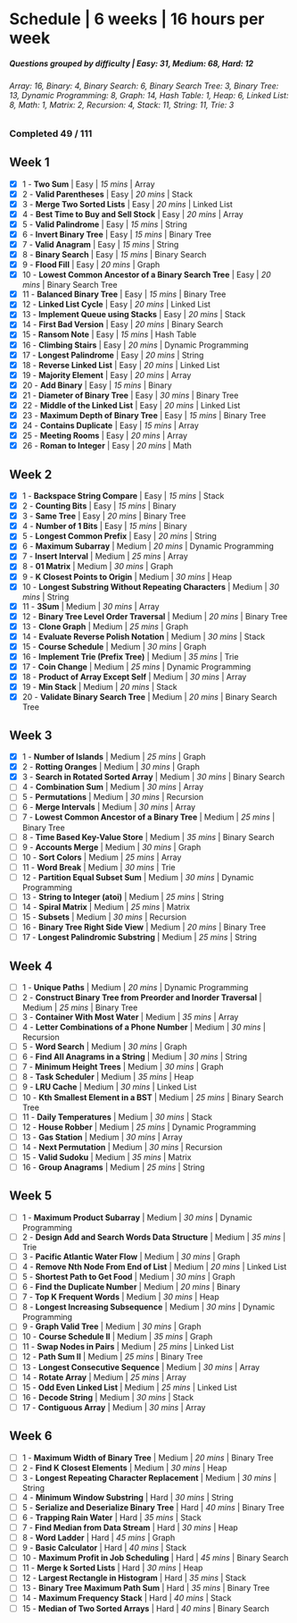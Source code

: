 # Schedule | 6 weeks | 16 hours per week

##### Questions grouped by difficulty | Easy: 31, Medium: 68, Hard: 12

###### Array: 16, Binary: 4, Binary Search: 6, Binary Search Tree: 3, Binary Tree: 13, Dynamic Programming: 8, Graph: 14, Hash Table: 1, Heap: 6, Linked List: 8, Math: 1, Matrix: 2, Recursion: 4, Stack: 11, String: 11, Trie: 3

### Completed 49 / 111

## Week 1

- [x] 1 - **Two Sum** | Easy | _15 mins_ | Array
- [x] 2 - **Valid Parentheses** | Easy | _20 mins_ | Stack
- [x] 3 - **Merge Two Sorted Lists** | Easy | _20 mins_ | Linked List
- [x] 4 - **Best Time to Buy and Sell Stock** | Easy | _20 mins_ | Array
- [x] 5 - **Valid Palindrome** | Easy | _15 mins_ | String
- [x] 6 - **Invert Binary Tree** | Easy | _15 mins_ | Binary Tree
- [x] 7 - **Valid Anagram** | Easy | _15 mins_ | String
- [x] 8 - **Binary Search** | Easy | _15 mins_ | Binary Search
- [x] 9 - **Flood Fill** | Easy | _20 mins_ | Graph
- [x] 10 - **Lowest Common Ancestor of a Binary Search Tree** | Easy | _20 mins_ | Binary Search Tree
- [x] 11 - **Balanced Binary Tree** | Easy | _15 mins_ | Binary Tree
- [x] 12 - **Linked List Cycle** | Easy | _20 mins_ | Linked List
- [x] 13 - **Implement Queue using Stacks** | Easy | _20 mins_ | Stack
- [x] 14 - **First Bad Version** | Easy | _20 mins_ | Binary Search
- [x] 15 - **Ransom Note** | Easy | _15 mins_ | Hash Table
- [x] 16 - **Climbing Stairs** | Easy | _20 mins_ | Dynamic Programming
- [x] 17 - **Longest Palindrome** | Easy | _20 mins_ | String
- [x] 18 - **Reverse Linked List** | Easy | _20 mins_ | Linked List
- [x] 19 - **Majority Element** | Easy | _20 mins_ | Array
- [x] 20 - **Add Binary** | Easy | _15 mins_ | Binary
- [x] 21 - **Diameter of Binary Tree** | Easy | _30 mins_ | Binary Tree
- [x] 22 - **Middle of the Linked List** | Easy | _20 mins_ | Linked List
- [x] 23 - **Maximum Depth of Binary Tree** | Easy | _15 mins_ | Binary Tree
- [x] 24 - **Contains Duplicate** | Easy | _15 mins_ | Array
- [x] 25 - **Meeting Rooms** | Easy | _20 mins_ | Array
- [x] 26 - **Roman to Integer** | Easy | _20 mins_ | Math

## Week 2

- [x] 1 - **Backspace String Compare** | Easy | _15 mins_ | Stack
- [x] 2 - **Counting Bits** | Easy | _15 mins_ | Binary
- [x] 3 - **Same Tree** | Easy | _20 mins_ | Binary Tree
- [x] 4 - **Number of 1 Bits** | Easy | _15 mins_ | Binary
- [x] 5 - **Longest Common Prefix** | Easy | _20 mins_ | String
- [x] 6 - **Maximum Subarray** | Medium | _20 mins_ | Dynamic Programming
- [x] 7 - **Insert Interval** | Medium | _25 mins_ | Array
- [x] 8 - **01 Matrix** | Medium | _30 mins_ | Graph
- [x] 9 - **K Closest Points to Origin** | Medium | _30 mins_ | Heap
- [x] 10 - **Longest Substring Without Repeating Characters** | Medium | _30 mins_ | String
- [x] 11 - **3Sum** | Medium | _30 mins_ | Array
- [x] 12 - **Binary Tree Level Order Traversal** | Medium | _20 mins_ | Binary Tree
- [x] 13 - **Clone Graph** | Medium | _25 mins_ | Graph
- [x] 14 - **Evaluate Reverse Polish Notation** | Medium | _30 mins_ | Stack
- [x] 15 - **Course Schedule** | Medium | _30 mins_ | Graph
- [x] 16 - **Implement Trie (Prefix Tree)** | Medium | _35 mins_ | Trie
- [x] 17 - **Coin Change** | Medium | _25 mins_ | Dynamic Programming
- [x] 18 - **Product of Array Except Self** | Medium | _30 mins_ | Array
- [x] 19 - **Min Stack** | Medium | _20 mins_ | Stack
- [x] 20 - **Validate Binary Search Tree** | Medium | _20 mins_ | Binary Search Tree

## Week 3

- [x] 1 - **Number of Islands** | Medium | _25 mins_ | Graph
- [x] 2 - **Rotting Oranges** | Medium | _30 mins_ | Graph
- [x] 3 - **Search in Rotated Sorted Array** | Medium | _30 mins_ | Binary Search
- [ ] 4 - **Combination Sum** | Medium | _30 mins_ | Array
- [ ] 5 - **Permutations** | Medium | _30 mins_ | Recursion
- [ ] 6 - **Merge Intervals** | Medium | _30 mins_ | Array
- [ ] 7 - **Lowest Common Ancestor of a Binary Tree** | Medium | _25 mins_ | Binary Tree
- [ ] 8 - **Time Based Key-Value Store** | Medium | _35 mins_ | Binary Search
- [ ] 9 - **Accounts Merge** | Medium | _30 mins_ | Graph
- [ ] 10 - **Sort Colors** | Medium | _25 mins_ | Array
- [ ] 11 - **Word Break** | Medium | _30 mins_ | Trie
- [ ] 12 - **Partition Equal Subset Sum** | Medium | _30 mins_ | Dynamic Programming
- [ ] 13 - **String to Integer (atoi)** | Medium | _25 mins_ | String
- [ ] 14 - **Spiral Matrix** | Medium | _25 mins_ | Matrix
- [ ] 15 - **Subsets** | Medium | _30 mins_ | Recursion
- [ ] 16 - **Binary Tree Right Side View** | Medium | _20 mins_ | Binary Tree
- [ ] 17 - **Longest Palindromic Substring** | Medium | _25 mins_ | String

## Week 4

- [ ] 1 - **Unique Paths** | Medium | _20 mins_ | Dynamic Programming
- [ ] 2 - **Construct Binary Tree from Preorder and Inorder Traversal** | Medium | _25 mins_ | Binary Tree
- [ ] 3 - **Container With Most Water** | Medium | _35 mins_ | Array
- [ ] 4 - **Letter Combinations of a Phone Number** | Medium | _30 mins_ | Recursion
- [ ] 5 - **Word Search** | Medium | _30 mins_ | Graph
- [ ] 6 - **Find All Anagrams in a String** | Medium | _30 mins_ | String
- [ ] 7 - **Minimum Height Trees** | Medium | _30 mins_ | Graph
- [ ] 8 - **Task Scheduler** | Medium | _35 mins_ | Heap
- [ ] 9 - **LRU Cache** | Medium | _30 mins_ | Linked List
- [ ] 10 - **Kth Smallest Element in a BST** | Medium | _25 mins_ | Binary Search Tree
- [ ] 11 - **Daily Temperatures** | Medium | _30 mins_ | Stack
- [ ] 12 - **House Robber** | Medium | _25 mins_ | Dynamic Programming
- [ ] 13 - **Gas Station** | Medium | _30 mins_ | Array
- [ ] 14 - **Next Permutation** | Medium | _30 mins_ | Recursion
- [ ] 15 - **Valid Sudoku** | Medium | _35 mins_ | Matrix
- [ ] 16 - **Group Anagrams** | Medium | _25 mins_ | String

## Week 5

- [ ] 1 - **Maximum Product Subarray** | Medium | _30 mins_ | Dynamic Programming
- [ ] 2 - **Design Add and Search Words Data Structure** | Medium | _35 mins_ | Trie
- [ ] 3 - **Pacific Atlantic Water Flow** | Medium | _30 mins_ | Graph
- [ ] 4 - **Remove Nth Node From End of List** | Medium | _20 mins_ | Linked List
- [ ] 5 - **Shortest Path to Get Food** | Medium | _30 mins_ | Graph
- [ ] 6 - **Find the Duplicate Number** | Medium | _20 mins_ | Binary
- [ ] 7 - **Top K Frequent Words** | Medium | _30 mins_ | Heap
- [ ] 8 - **Longest Increasing Subsequence** | Medium | _30 mins_ | Dynamic Programming
- [ ] 9 - **Graph Valid Tree** | Medium | _30 mins_ | Graph
- [ ] 10 - **Course Schedule II** | Medium | _35 mins_ | Graph
- [ ] 11 - **Swap Nodes in Pairs** | Medium | _25 mins_ | Linked List
- [ ] 12 - **Path Sum II** | Medium | _25 mins_ | Binary Tree
- [ ] 13 - **Longest Consecutive Sequence** | Medium | _30 mins_ | Array
- [ ] 14 - **Rotate Array** | Medium | _25 mins_ | Array
- [ ] 15 - **Odd Even Linked List** | Medium | _25 mins_ | Linked List
- [ ] 16 - **Decode String** | Medium | _30 mins_ | Stack
- [ ] 17 - **Contiguous Array** | Medium | _30 mins_ | Array

## Week 6

- [ ] 1 - **Maximum Width of Binary Tree** | Medium | _20 mins_ | Binary Tree
- [ ] 2 - **Find K Closest Elements** | Medium | _30 mins_ | Heap
- [ ] 3 - **Longest Repeating Character Replacement** | Medium | _30 mins_ | String
- [ ] 4 - **Minimum Window Substring** | Hard | _30 mins_ | String
- [ ] 5 - **Serialize and Deserialize Binary Tree** | Hard | _40 mins_ | Binary Tree
- [ ] 6 - **Trapping Rain Water** | Hard | _35 mins_ | Stack
- [ ] 7 - **Find Median from Data Stream** | Hard | _30 mins_ | Heap
- [ ] 8 - **Word Ladder** | Hard | _45 mins_ | Graph
- [ ] 9 - **Basic Calculator** | Hard | _40 mins_ | Stack
- [ ] 10 - **Maximum Profit in Job Scheduling** | Hard | _45 mins_ | Binary Search
- [ ] 11 - **Merge k Sorted Lists** | Hard | _30 mins_ | Heap
- [ ] 12 - **Largest Rectangle in Histogram** | Hard | _35 mins_ | Stack
- [ ] 13 - **Binary Tree Maximum Path Sum** | Hard | _35 mins_ | Binary Tree
- [ ] 14 - **Maximum Frequency Stack** | Hard | _40 mins_ | Stack
- [ ] 15 - **Median of Two Sorted Arrays** | Hard | _40 mins_ | Binary Search
